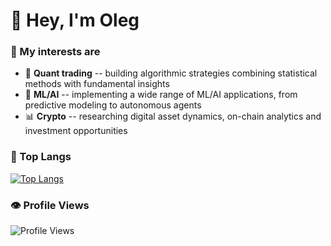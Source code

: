 # 👋 Hey, I'm Oleg

### 🚀 My interests are
- 🤖 **Quant trading** -- building algorithmic strategies combining statistical methods with fundamental insights
- 🧠 **ML/AI** -- implementing a wide range of ML/AI applications, from predictive modeling to autonomous agents
- 📊 **Crypto** -- researching digital asset dynamics, on-chain analytics and investment opportunities

### 💬 Top Langs
[![Top Langs](https://github-readme-stats.vercel.app/api/top-langs/?username=OlegMitsik&layout=compact)](https://github.com/anuraghazra/github-readme-stats)


### 👁️ Profile Views
![Profile Views](https://komarev.com/ghpvc/?username=OlegMitsik&style=flat)
